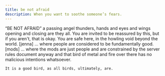 ```yaml
---
title: be not afraid
description: When you want to soothe someone’s fears.
---
```


“BE NOT AFRAID” a passing angel thunders, hands and eyes and wings opening and closing are they all. You are invited to be reassured by this, but if you aren't, that is okay. You are safe here, in the howling void beyond the world.
[jenna]
 ... where people are considered to be fundamentally good.
[mods]
  ... where the mods are just people and are constrained by the server rules document anyway and that bird of metal and fire over there has no malicious intentions whatsoever.

    It is a good bird, as all birds, ultimately, are.